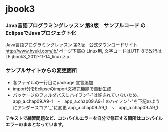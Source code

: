# jbook3

### Java言語プログラミングレッスン 第3版　サンプルコード のEclipseでJavaプロジェクト化

Java言語プログラミングレッスン 第3版　公式ダウンロードサイト
http://www.hyuki.com/jb/
ページ下部の
 Linux用, 文字コードはUTF-8で改行はLF
jbook3_2012-11-14_linux.zip

### サンプルサイトからの変更箇所
* 各ファイルの一行目にpackage 宣言追加
* import分をEclipseのimport文補完機能で自動生成
* パッケージのフォルダパスにハイフン"-"は許されていないため、
app_a.chap09.A9-1　~　app_a.chap09.A9-1
のハイフン"-"を下記のようにアンダースコア"_"に変更
app_a.chap09.A9_1　~　app_a.chap09.A9_1

**テキストで練習問題など、コンパイルエラーを自分で修正する箇所はコンパイルエラーのままとなっています。**
